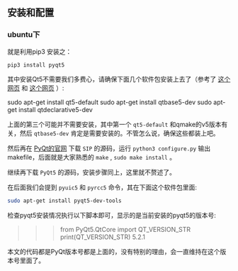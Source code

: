 ## 安装和配置<a id="orgheadline4"></a>

### ubuntu下

就是利用pip3 安装之：
```
pip3 install pyqt5
```


其中安装Qt5不需要我们多费心，请确保下面几个软件包安装上去了（参考了 [这个网页](http://askubuntu.com/questions/508503/whats-the-development-package-for-qt5-in-14-04) 和 [这个网页](http://askubuntu.com/questions/609238/error-pyqt5-requires-qt-v5-0-or-later) ）:

sudo apt-get install qt5-default
sudo apt-get install qtbase5-dev
sudo apt-get install qtdeclarative5-dev

上面的第三个可能并不需要安装，其中第一个 `qt5-default` 和qmake的v5版本有关，然后 `qtbase5-dev` 肯定是需要安装的。不管怎么说，确保这些都装上吧。

然后再在 [PyQt的官网](https://www.riverbankcomputing.com/news) 下载 `SIP` 的源码，运行 `python3 configure.py` 输出makefile，后面就是大家熟悉的 `make` , `sudo make install` 。

继续再下载 `PyQt5` 的源码，安装步骤同上，这里就不赘述了。

在后面我们会提到 `pyuic5` 和 `pyrcc5` 命令，其在下面这个软件包里面:

```sh
sudo apt-get install pyqt5-dev-tools
```

检查pyqt5安装情况执行以下脚本即可，显示的是当前安装的pyqt5的版本号:

>>> from PyQt5.QtCore import QT_VERSION_STR
>>> print(QT_VERSION_STR)
5.2.1

本文的代码都是PyQt版本号都是上面的，没有特别的理由，会一直维持在这个版本号里面了。

